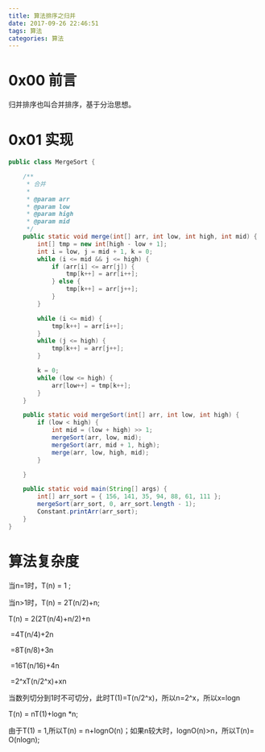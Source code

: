 ```yaml
---
title: 算法排序之归并
date: 2017-09-26 22:46:51
tags: 算法
categories: 算法
---
```


# 0x00 前言

归并排序也叫合并排序，基于分治思想。



# 0x01 实现

```java
public class MergeSort {

	/**
	 * 合并
	 * 
	 * @param arr
	 * @param low
	 * @param high
	 * @param mid
	 */
	public static void merge(int[] arr, int low, int high, int mid) {
		int[] tmp = new int[high - low + 1];
		int i = low, j = mid + 1, k = 0;
		while (i <= mid && j <= high) {
			if (arr[i] <= arr[j]) {
				tmp[k++] = arr[i++];
			} else {
				tmp[k++] = arr[j++];
			}
		}

		while (i <= mid) {
			tmp[k++] = arr[i++];
		}
		while (j <= high) {
			tmp[k++] = arr[j++];
		}

		k = 0;
		while (low <= high) {
			arr[low++] = tmp[k++];
		}
	}

	public static void mergeSort(int[] arr, int low, int high) {
		if (low < high) {
			int mid = (low + high) >> 1;
			mergeSort(arr, low, mid);
			mergeSort(arr, mid + 1, high);
			merge(arr, low, high, mid);
		}

	}

	public static void main(String[] args) {
		int[] arr_sort = { 156, 141, 35, 94, 88, 61, 111 };
		mergeSort(arr_sort, 0, arr_sort.length - 1);
		Constant.printArr(arr_sort);
	}
}

```



# 算法复杂度

当n=1时，T(n) = 1 ;

当n>1时，T(n) = 2T(n/2)+n;

T(n) = 2(2T(n/4)+n/2)+n

​	=4T(n/4)+2n

​	=8T(n/8)+3n

​	=16T(n/16)+4n

​	=2^xT(n/2^x)+xn

当数列切分到1时不可切分，此时T(1)=T(n/2^x)，所以n=2^x，所以x=logn

T(n) = nT(1)+logn *n;

由于T(1) = 1,所以T(n) = n+lognO(n)；如果n较大时，lognO(n)>n，所以T(n)=  O(nlogn);